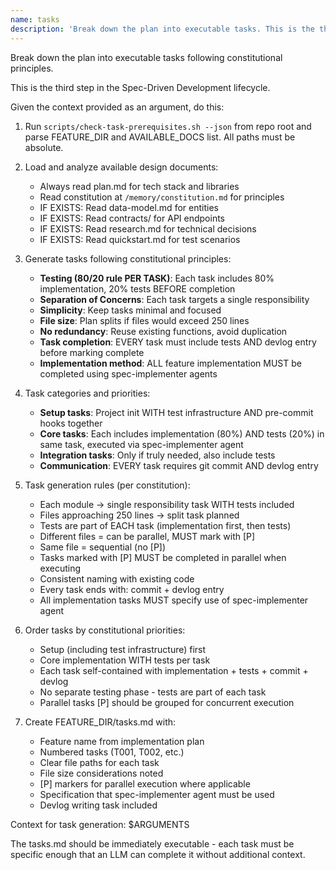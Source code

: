 ```yaml
---
name: tasks
description: 'Break down the plan into executable tasks. This is the third step in the Spec-Driven Development lifecycle.'
---
```


Break down the plan into executable tasks following constitutional principles.

This is the third step in the Spec-Driven Development lifecycle.

Given the context provided as an argument, do this:

1. Run `scripts/check-task-prerequisites.sh --json` from repo root and parse FEATURE_DIR and AVAILABLE_DOCS list. All paths must be absolute.

2. Load and analyze available design documents:
   - Always read plan.md for tech stack and libraries
   - Read constitution at `/memory/constitution.md` for principles
   - IF EXISTS: Read data-model.md for entities
   - IF EXISTS: Read contracts/ for API endpoints
   - IF EXISTS: Read research.md for technical decisions
   - IF EXISTS: Read quickstart.md for test scenarios

3. Generate tasks following constitutional principles:
   - **Testing (80/20 rule PER TASK)**: Each task includes 80% implementation, 20% tests BEFORE completion
   - **Separation of Concerns**: Each task targets a single responsibility
   - **Simplicity**: Keep tasks minimal and focused
   - **File size**: Plan splits if files would exceed 250 lines
   - **No redundancy**: Reuse existing functions, avoid duplication
   - **Task completion**: EVERY task must include tests AND devlog entry before marking complete
   - **Implementation method**: ALL feature implementation MUST be completed using spec-implementer agents

4. Task categories and priorities:
   - **Setup tasks**: Project init WITH test infrastructure AND pre-commit hooks together
   - **Core tasks**: Each includes implementation (80%) AND tests (20%) in same task, executed via spec-implementer agent
   - **Integration tasks**: Only if truly needed, also include tests
   - **Communication**: EVERY task requires git commit AND devlog entry

5. Task generation rules (per constitution):
   - Each module → single responsibility task WITH tests included
   - Files approaching 250 lines → split task planned
   - Tests are part of EACH task (implementation first, then tests)
   - Different files = can be parallel, MUST mark with [P]
   - Same file = sequential (no [P])
   - Tasks marked with [P] MUST be completed in parallel when executing
   - Consistent naming with existing code
   - Every task ends with: commit + devlog entry
   - All implementation tasks MUST specify use of spec-implementer agent

6. Order tasks by constitutional priorities:
   - Setup (including test infrastructure) first
   - Core implementation WITH tests per task
   - Each task self-contained with implementation + tests + commit + devlog
   - No separate testing phase - tests are part of each task
   - Parallel tasks [P] should be grouped for concurrent execution

7. Create FEATURE_DIR/tasks.md with:
   - Feature name from implementation plan
   - Numbered tasks (T001, T002, etc.)
   - Clear file paths for each task
   - File size considerations noted
   - [P] markers for parallel execution where applicable
   - Specification that spec-implementer agent must be used
   - Devlog writing task included

Context for task generation: $ARGUMENTS

The tasks.md should be immediately executable - each task must be specific enough that an LLM can complete it without additional context.
